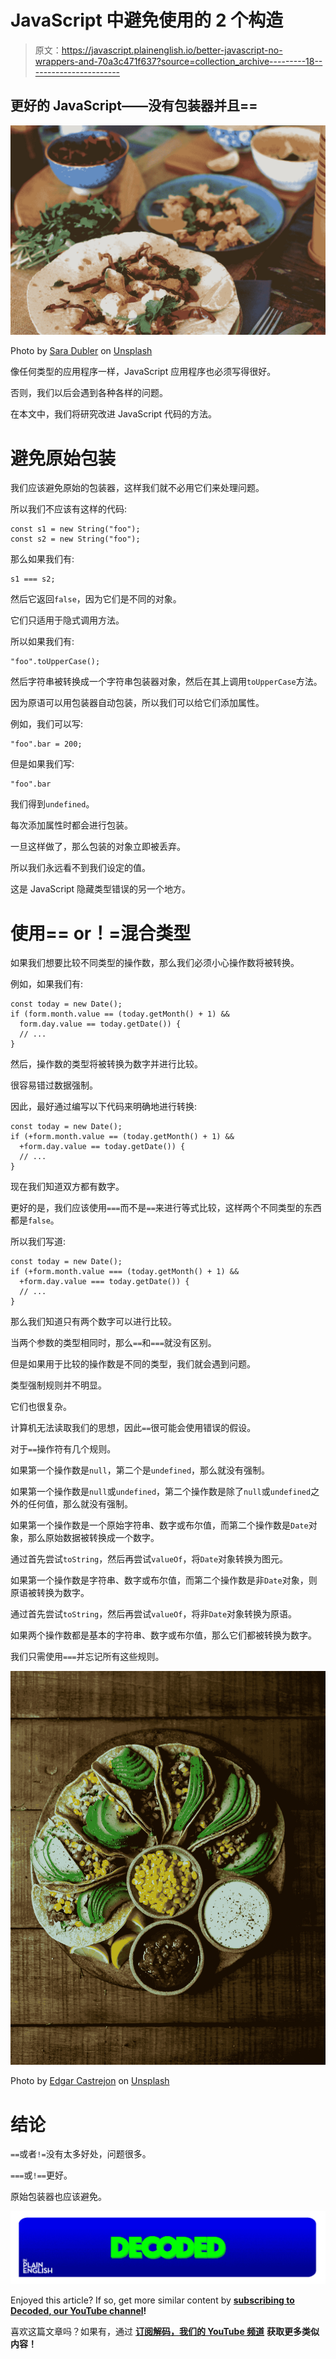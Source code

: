 # JavaScript 中避免使用的 2 个构造

> 原文：<https://javascript.plainenglish.io/better-javascript-no-wrappers-and-70a3c471f637?source=collection_archive---------18----------------------->

## 更好的 JavaScript——没有包装器并且==

![](img/4d9b1045e8617def0bd859acd1efbdb0.png)

Photo by [Sara Dubler](https://unsplash.com/@ahungryblonde_?utm_source=medium&utm_medium=referral) on [Unsplash](https://unsplash.com?utm_source=medium&utm_medium=referral)

像任何类型的应用程序一样，JavaScript 应用程序也必须写得很好。

否则，我们以后会遇到各种各样的问题。

在本文中，我们将研究改进 JavaScript 代码的方法。

# 避免原始包装

我们应该避免原始的包装器，这样我们就不必用它们来处理问题。

所以我们不应该有这样的代码:

```
const s1 = new String("foo");
const s2 = new String("foo");
```

那么如果我们有:

```
s1 === s2;
```

然后它返回`false`，因为它们是不同的对象。

它们只适用于隐式调用方法。

所以如果我们有:

```
"foo".toUpperCase();
```

然后字符串被转换成一个字符串包装器对象，然后在其上调用`toUpperCase`方法。

因为原语可以用包装器自动包装，所以我们可以给它们添加属性。

例如，我们可以写:

```
"foo".bar = 200;
```

但是如果我们写:

```
"foo".bar
```

我们得到`undefined`。

每次添加属性时都会进行包装。

一旦这样做了，那么包装的对象立即被丢弃。

所以我们永远看不到我们设定的值。

这是 JavaScript 隐藏类型错误的另一个地方。

# 使用== or！=混合类型

如果我们想要比较不同类型的操作数，那么我们必须小心操作数将被转换。

例如，如果我们有:

```
const today = new Date();
if (form.month.value == (today.getMonth() + 1) &&
  form.day.value == today.getDate()) {
  // ...
}
```

然后，操作数的类型将被转换为数字并进行比较。

很容易错过数据强制。

因此，最好通过编写以下代码来明确地进行转换:

```
const today = new Date();
if (+form.month.value == (today.getMonth() + 1) &&
  +form.day.value == today.getDate()) {
  // ...
}
```

现在我们知道双方都有数字。

更好的是，我们应该使用`===`而不是`==`来进行等式比较，这样两个不同类型的东西都是`false`。

所以我们写道:

```
const today = new Date();
if (+form.month.value === (today.getMonth() + 1) &&
  +form.day.value === today.getDate()) {
  // ...
}
```

那么我们知道只有两个数字可以进行比较。

当两个参数的类型相同时，那么`==`和`===`就没有区别。

但是如果用于比较的操作数是不同的类型，我们就会遇到问题。

类型强制规则并不明显。

它们也很复杂。

计算机无法读取我们的思想，因此`==`很可能会使用错误的假设。

对于`==`操作符有几个规则。

如果第一个操作数是`null`，第二个是`undefined`，那么就没有强制。

如果第一个操作数是`null`或`undefined`，第二个操作数是除了`null`或`undefined`之外的任何值，那么就没有强制。

如果第一个操作数是一个原始字符串、数字或布尔值，而第二个操作数是`Date`对象，那么原始数据被转换成一个数字。

通过首先尝试`toString`，然后再尝试`valueOf`，将`Date`对象转换为图元。

如果第一个操作数是字符串、数字或布尔值，而第二个操作数是非`Date`对象，则原语被转换为数字。

通过首先尝试`toString`，然后再尝试`valueOf`，将非`Date`对象转换为原语。

如果两个操作数都是基本的字符串、数字或布尔值，那么它们都被转换为数字。

我们只需使用`===`并忘记所有这些规则。

![](img/f168e0c29940a5f1bc3078bcfd38f0c0.png)

Photo by [Edgar Castrejon](https://unsplash.com/@edgarraw?utm_source=medium&utm_medium=referral) on [Unsplash](https://unsplash.com?utm_source=medium&utm_medium=referral)

# 结论

`==`或者`!=`没有太多好处，问题很多。

`===`或`!==`更好。

原始包装器也应该避免。

![](img/787be6c671be8d345dc786dad8729ce5.png)

Enjoyed this article? If so, get more similar content by [**subscribing to Decoded, our YouTube channel**](https://www.youtube.com/channel/UCtipWUghju290NWcn8jhyAw)**!**

喜欢这篇文章吗？如果有，通过 [**订阅解码，我们的 YouTube 频道**](https://www.youtube.com/channel/UCtipWUghju290NWcn8jhyAw) **获取更多类似内容！**